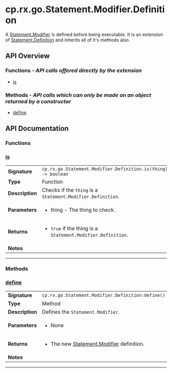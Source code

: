 # cp.rx.go.Statement.Modifier.Definition

A [Statement.Modifier](cp.rx.go.Statement.Modifier.md) is defined before being executable.
It is an extension of [Statement.Definition](cp.rx.go.Statement.Definition.md) and inherits
all of it's methods also.

## API Overview
### **Functions** - _API calls offered directly by the extension_
 * [is](#is)

### **Methods** - _API calls which can only be made on an object returned by a constructor_
 * [define](#define)


## API Documentation

### Functions


### [is](#is)

|                                             |                                                                                     |
| --------------------------------------------|-------------------------------------------------------------------------------------|
| **Signature**                               | `cp.rx.go.Statement.Modifier.Definition.is(thing) -> boolean`                                                                    |
| **Type**                                    | Function                                                                     |
| **Description**                             | Checks if the `thing` is a `Statement.Modifier.Definition`.                                                                     |
| **Parameters**                              | <ul><li>thing    - The thing to check.</li></ul> |
| **Returns**                                 | <ul><li>`true` if the thing is a `Statement.Modifier.Definition`.</li></ul>          |
| **Notes**                                   | <ul></ul>                |

---
### Methods


### [define](#define)

|                                             |                                                                                     |
| --------------------------------------------|-------------------------------------------------------------------------------------|
| **Signature**                               | `cp.rx.go.Statement.Modifier.Definition:define()`                                                                    |
| **Type**                                    | Method                                                                     |
| **Description**                             | Defines the `Statement.Modifier`.                                                                     |
| **Parameters**                              | <ul><li>None</li></ul> |
| **Returns**                                 | <ul><li>The new [Statement.Modifier](cp.rx.go.Statement.Modifier.md) definition.</li></ul>          |
| **Notes**                                   | <ul></ul>                |

---
